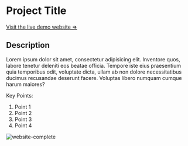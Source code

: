 # Project Title

[Visit the live demo website =>](https://youtube.com "On hover title")

## Description

Lorem ipsum dolor sit amet, consectetur adipisicing elit. Inventore quos, labore tenetur deleniti eos beatae officia. Tempore iste eius praesentium quia temporibus odit, voluptate dicta, ullam ab non dolore necessitatibus ducimus recusandae deserunt facere. Voluptas libero numquam cumque harum maiores?

Key Points:

1. Point 1
2. Point 2
3. Point 3
4. Point 4

![website-complete](https://www.pngkey.com/png/detail/233-2332677_ega-png.png)
